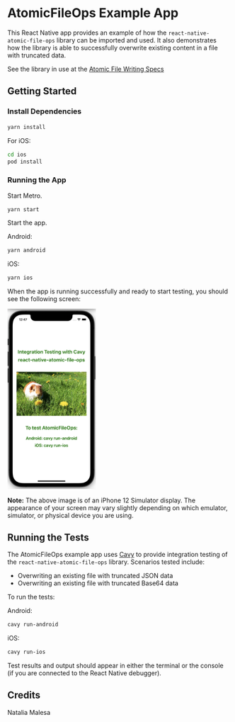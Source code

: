# AtomicFileOps Example App

This React Native app provides an example of how the `react-native-atomic-file-ops` library can be imported and used.  It also demonstrates how the library is able to successfully overwrite existing content in a file with truncated data.

See the library in use at the [Atomic File Writing Specs](example/specs/atomicFileWritingSpec.js)

## Getting Started

### Install Dependencies
```sh
yarn install
```

For iOS:
```sh
cd ios
pod install
```
### Running the App

Start Metro.

```sh
yarn start
```

Start the app.

Android:
```sh
yarn android
```

iOS:
```sh
yarn ios
```

When the app is running successfully and ready to start testing, you should see the following screen:

<img src="example/assets/appLandingScreen.png" width="200">

**Note:**  The above image is of an iPhone 12 Simulator display.  The appearance of your screen may vary slightly depending on which emulator, simulator, or physical device you are using.

## Running the Tests

The AtomicFileOps example app uses [Cavy](https://cavy.app/) to provide integration testing of the `react-native-atomic-file-ops` library.  Scenarios tested include:
* Overwriting an existing file with truncated JSON data
* Overwriting an existing file with truncated Base64 data

To run the tests:

Android:
```sh
cavy run-android
```

iOS:
```sh
cavy run-ios
```

Test results and output should appear in either the terminal or the console (if you are connected to the React Native debugger).

## Credits

Natalia Malesa